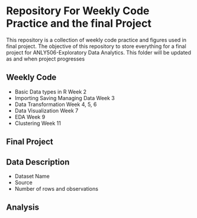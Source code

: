 # Repository For Weekly Code Practice and the final Project

This repository is a collection of weekly code practice and figures used in final project. The objective of this repository to store everything for a final project for ANLY506-Exploratory Data Analytics.
This folder will be updated as and when project progresses

## Weekly Code
* Basic Data types in R Week 2
* Importing Saving Managing Data Week 3
* Data Transformation Week 4, 5, 6
* Data Visualization Week 7
* EDA Week 9
* Clustering Week 11


## Final Project

## Data Description

* Dataset Name
* Source
* Number of rows and observations

## Analysis
